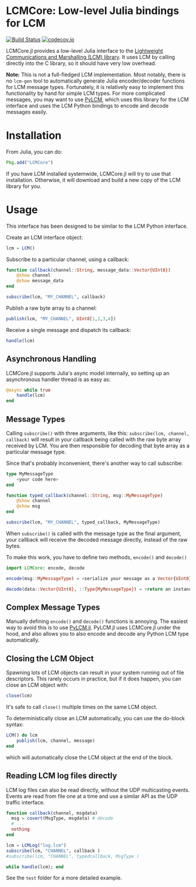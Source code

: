 # LCMCore: Low-level Julia bindings for LCM

[![Build Status](https://travis-ci.org/rdeits/LCMCore.jl.svg?branch=master)](https://travis-ci.org/rdeits/LCMCore.jl)
[![codecov.io](https://codecov.io/github/rdeits/LCMCore.jl/coverage.svg?branch=master)](https://codecov.io/github/rdeits/LCMCore.jl?branch=master)

LCMCore.jl provides a low-level Julia interface to the [Lightweight Communications and Marshalling (LCM) library](https://lcm-proj.github.io/). It uses LCM by calling directly into the C library, so it should have very low overhead.

**Note:** This is not a full-fledged LCM implementation. Most notably, there is no `lcm-gen` tool to automatically generate Julia encoder/decoder functions for LCM message types. Fortunately, it is relatively easy to implement this functionality by hand for simple LCM types. For more complicated messages, you may want to use [PyLCM](https://github.com/rdeits/PyLCM.jl), which uses this library for the LCM interface and uses the LCM Python bindings to encode and decode messages easily.

# Installation

From Julia, you can do:

```julia
Pkg.add("LCMCore")
```

If you have LCM installed systemwide, LCMCore.jl will try to use that installation. Otherwise, it will download and build a new copy of the LCM library for you.

# Usage

This interface has been designed to be similar to the LCM Python interface.

Create an LCM interface object:

```julia
lcm = LCM()
```

Subscribe to a particular channel, using a callback:

```julia
function callback(channel::String, message_data::Vector{UInt8})
    @show channel
    @show message_data
end

subscribe(lcm, "MY_CHANNEL", callback)
```

Publish a raw byte array to a channel:

```julia
publish(lcm, "MY_CHANNEL", UInt8[1,2,3,4])
```

Receive a single message and dispatch its callback:

```julia
handle(lcm)
```

## Asynchronous Handling

LCMCore.jl supports Julia's async model internally, so setting up an asynchronous handler thread is as easy as:

```julia
@async while true
    handle(lcm)
end
```

## Message Types

Calling `subscribe()` with three arguments, like this: `subscribe(lcm, channel, callback)` will result in your callback being called with the raw byte array received by LCM. You are then responsible for decoding that byte array as a particular message type.

Since that's probably inconvenient, there's another way to call subscribe:

```julia
type MyMessageType
    <your code here>
end

function typed_callback(channel::String, msg::MyMessageType)
    @show channel
    @show msg
end

subscribe(lcm, "MY_CHANNEL", typed_callback, MyMessageType)
```

When `subscribe()` is called with the message type as the final argument, your callback will receive the decoded message directly, instead of the raw bytes.

To make this work, you have to define two methods, `encode()` and `decode()`

```julia
import LCMCore: encode, decode

encode(msg::MyMessageType) = <serialize your message as a Vector{UInt8}>

decode(data::Vector{UInt8}, ::Type{MyMessageType}) = <return an instance of MyMessageType from the given data>
```

## Complex Message Types

Manually defining `encode()` and `decode()` functions is annoying. The easiest way to avoid this is to use [PyLCM.jl](https://github.com/rdeits/PyLCM.jl). PyLCM.jl uses LCMCore.jl under the hood, and also allows you to also encode and decode any Python LCM type automatically.

## Closing the LCM Object

Spawning lots of LCM objects can result in your system running out of file descriptors. This rarely occurs in practice, but if it does happen, you can close an LCM object with:

```julia
close(lcm)
```

It's safe to call `close()` multiple times on the same LCM object.

To deterministically close an LCM automatically, you can use the do-block syntax:

```julia
LCM() do lcm
    publish(lcm, channel, message)
end
```

which will automatically close the LCM object at the end of the block.

## Reading LCM log files directly

LCM log files can also be read directly, without the UDP multicasting events.
Events are read from file one at a time and use a similar API as the UDP traffic interface.
```julia
function callback(channel, msgdata)
  msg = covert(MsgType, msgdata) # decode
  # ...
  nothing
end

lcm = LCMLog("log.lcm")
subscribe(lcm, "CHANNEL", callback )
#subscribe(lcm, "CHANNEL", typedcallback, MsgType )

while handle(lcm); end
```

See the `test` folder for a more detailed example.
